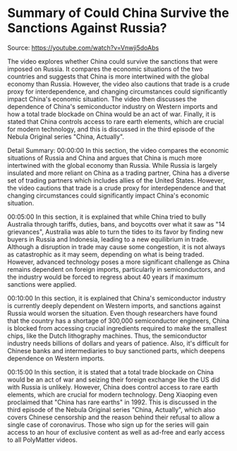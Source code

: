 # Summary of Could China Survive the Sanctions Against Russia?

Source: https://youtube.com/watch?v=Vnwji5doAbs

The video explores whether China could survive the sanctions that were imposed on Russia. It compares the economic situations of the two countries and suggests that China is more intertwined with the global economy than Russia. However, the video also cautions that trade is a crude proxy for interdependence, and changing circumstances could significantly impact China's economic situation. The video then discusses the dependence of China's semiconductor industry on Western imports and how a total trade blockade on China would be an act of war. Finally, it is stated that China controls access to rare earth elements, which are crucial for modern technology, and this is discussed in the third episode of the Nebula Original series "China, Actually".

Detail Summary: 
00:00:00
In this section, the video compares the economic situations of Russia and China and argues that China is much more intertwined with the global economy than Russia. While Russia is largely insulated and more reliant on China as a trading partner, China has a diverse set of trading partners which includes allies of the United States. However, the video cautions that trade is a crude proxy for interdependence and that changing circumstances could significantly impact China's economic situation.

00:05:00
In this section, it is explained that while China tried to bully Australia through tariffs, duties, bans, and boycotts over what it saw as "14 grievances", Australia was able to turn the tides to its favor by finding new buyers in Russia and Indonesia, leading to a new equilibrium in trade. Although a disruption in trade may cause some congestion, it is not always as catastrophic as it may seem, depending on what is being traded. However, advanced technology poses a more significant challenge as China remains dependent on foreign imports, particularly in semiconductors, and the industry would be forced to regress about 40 years if maximum sanctions were applied.

00:10:00
In this section, it is explained that China's semiconductor industry is currently deeply dependent on Western imports, and sanctions against Russia would worsen the situation. Even though researchers have found that the country has a shortage of 300,000 semiconductor engineers, China is blocked from accessing crucial ingredients required to make the smallest chips, like the Dutch lithography machines. Thus, the semiconductor industry needs billions of dollars and years of patience. Also, it's difficult for Chinese banks and intermediaries to buy sanctioned parts, which deepens dependence on Western imports.

00:15:00
In this section, it is stated that a total trade blockade on China would be an act of war and seizing their foreign exchange like the US did with Russia is unlikely. However, China does control access to rare earth elements, which are crucial for modern technology. Deng Xiaoping even proclaimed that "China has rare earths" in 1992. This is discussed in the third episode of the Nebula Original series "China, Actually", which also covers Chinese censorship and the reason behind their refusal to allow a single case of coronavirus. Those who sign up for the series will gain access to an hour of exclusive content as well as ad-free and early access to all PolyMatter videos.

